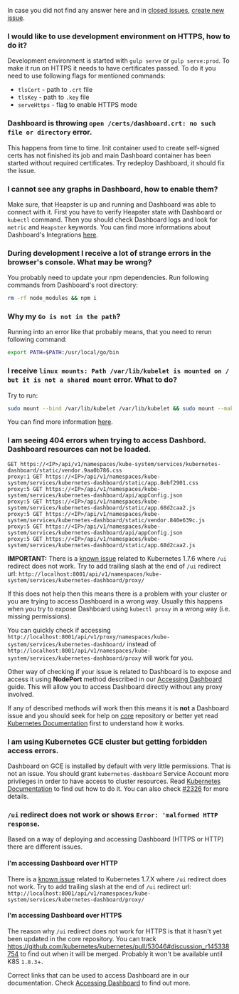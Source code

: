 In case you did not find any answer here and in [closed issues](https://github.com/kubernetes/dashboard/issues?q=is%3Aissue+is%3Aclosed), [create new issue](https://github.com/kubernetes/dashboard/issues/new).

### I would like to use development environment on HTTPS, how to do it?

Development environment is started with `gulp serve` or `gulp serve:prod`. To make it run on HTTPS it needs to have certificates passed. To do it you need to use following flags for mentioned commands:

- `tlsCert` - path to `.crt` file
- `tlsKey` - path to `.key` file
- `serveHttps` - flag to enable HTTPS mode

### Dashboard is throwing `open /certs/dashboard.crt: no such file or directory` error.

This happens from time to time. Init container used to create self-signed certs has not finished its job and main Dashboard container has been started without required certificates. Try redeploy Dashboard, it should fix the issue.

### I cannot see any graphs in Dashboard, how to enable them?

Make sure, that Heapster is up and running and Dashboard was able to connect with it. First you have to verify Heapster state with Dashboard or `kubectl` command. Then you should check Dashboard logs and look for `metric` and `Heapster` keywords. You can find more informations about Dashboard's Integrations [here](https://github.com/kubernetes/dashboard/wiki/Integrations).

### During development I receive a lot of strange errors in the browser's console. What may be wrong?

You probably need to update your npm dependencies. Run following commands from Dashboard's root directory:

```sh
rm -rf node_modules && npm i
```

### Why my `Go is not in the path`?

Running into an error like that probably means, that you need to rerun following command:

```sh
export PATH=$PATH:/usr/local/go/bin
```

### I receive `linux mounts: Path /var/lib/kubelet is mounted on / but it is not a shared mount` error. What to do?

Try to run:

```sh
sudo mount --bind /var/lib/kubelet /var/lib/kubelet && sudo mount --make-shared /var/lib/kubelet
```
You can find more information [here](https://github.com/kubernetes/kubernetes/issues/4869#issuecomment-193640483).

### I am seeing 404 errors when trying to access Dashbord. Dashboard resources can not be loaded.
```
GET https://<IP>/api/v1/namespaces/kube-system/services/kubernetes-dashboard/static/vendor.9aa0b786.css 
proxy:1 GET https://<IP>/api/v1/namespaces/kube-system/services/kubernetes-dashboard/static/app.8ebf2901.css 
proxy:5 GET https://<IP>/api/v1/namespaces/kube-system/services/kubernetes-dashboard/api/appConfig.json 
proxy:5 GET https://<IP>/api/v1/namespaces/kube-system/services/kubernetes-dashboard/static/app.68d2caa2.js 
proxy:5 GET https://<IP>/api/v1/namespaces/kube-system/services/kubernetes-dashboard/static/vendor.840e639c.js 
proxy:5 GET https://<IP>/api/v1/namespaces/kube-system/services/kubernetes-dashboard/api/appConfig.json 
proxy:5 GET https://<IP>/api/v1/namespaces/kube-system/services/kubernetes-dashboard/static/app.68d2caa2.js
```

**IMPORTANT:** There is a [known issue](https://github.com/kubernetes/kubernetes/issues/52729) related to Kubernetes 1.7.6 where `/ui` redirect does not work. Try to add trailing slash at the end of `/ui` redirect url: `http://localhost:8001/api/v1/namespaces/kube-system/services/kubernetes-dashboard/proxy/`

If this does not help then this means there is a problem with your cluster or you are trying to access Dashboard in a wrong way. Usually this happens when you try to expose Dashboard using `kubectl proxy` in a wrong way (i.e. missing permissions).

You can quickly check if accessing
`http://localhost:8001/api/v1/proxy/namespaces/kube-system/services/kubernetes-dashboard/` instead of `http://localhost:8001/api/v1/namespaces/kube-system/services/kubernetes-dashboard/proxy` will work for you.

Other way of checking if your issue is related to Dashboard is to expose and access it using **NodePort** method described in our [Accessing Dashboard](https://github.com/kubernetes/dashboard/wiki/Accessing-dashboard) guide. This will allow you to access Dashboard directly without any proxy involved. 

If any of described methods will work then this means it is **not** a Dashboard issue and you should seek for help on [core](https://github.com/kubernetes/kubernetes) repository or better yet read [Kubernetes Documentation](https://kubernetes.io/docs/tasks/) first to understand how it works.

### I am using Kubernetes GCE cluster but getting forbidden access errors.

Dashboard on GCE is installed by default with very little permissions. That is not an issue. You should grant `kubernetes-dashboard` Service Account more privileges in order to have access to cluster resources. Read [Kubernetes Documentation](https://kubernetes.io/docs/tasks/) to find out how to do it. You can also check [#2326](https://github.com/kubernetes/dashboard/issues/2326) for more details.

### `/ui` redirect does not work or shows `Error: 'malformed HTTP response`.

Based on a way of deploying and accessing Dashboard (HTTPS or HTTP) there are different issues.

#### I'm accessing Dashboard over HTTP
There is a [known issue](https://github.com/kubernetes/kubernetes/issues/52729) related to Kubernetes 1.7.X where `/ui` redirect does not work. Try to add trailing slash at the end of `/ui` redirect url: `http://localhost:8001/api/v1/namespaces/kube-system/services/kubernetes-dashboard/proxy/`

#### I'm accessing Dashboard over HTTPS
The reason why `/ui` redirect does not work for HTTPS is that it hasn't yet been updated in the core repository. You can track https://github.com/kubernetes/kubernetes/pull/53046#discussion_r145338754 to find out when it will be merged. Probably it won't be available until K8S `1.8.3`+.

Correct links that can be used to access Dashboard are in our documentation. Check [Accessing Dashboard](https://github.com/kubernetes/dashboard/wiki/Accessing-dashboard) to find out more.